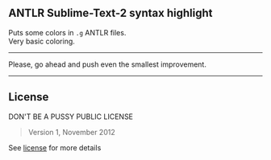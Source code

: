 ANTLR Sublime-Text-2 syntax highlight
---------------

Puts some colors in `.g` ANTLR files.  
Very basic coloring.

---

Please, go ahead and push even the smallest improvement.

---
## License

DON'T BE A PUSSY PUBLIC LICENSE
> Version 1, November 2012

See [license](https://raw.github.com/gist/4008116/7913de759ee3b24f8062ef2c471937e33ecc9c61/gistfile1.md) for more details